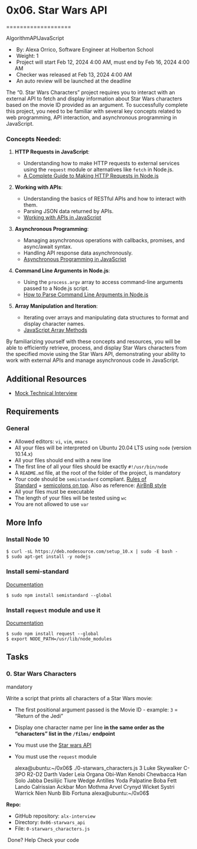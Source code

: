 # 0x06. Star Wars API  
===================

AlgorithmAPIJavaScript

*    By: Alexa Orrico, Software Engineer at Holberton School
*    Weight: 1
*    Project will start Feb 12, 2024 4:00 AM, must end by Feb 16, 2024 4:00 AM
*    Checker was released at Feb 13, 2024 4:00 AM
*    An auto review will be launched at the deadline

The “0. Star Wars Characters” project requires you to interact with an external API to fetch and display information about Star Wars characters based on the movie ID provided as an argument. To successfully complete this project, you need to be familiar with several key concepts related to web programming, API interaction, and asynchronous programming in JavaScript.

### Concepts Needed:

1.  **HTTP Requests in JavaScript**:
    
    *   Understanding how to make HTTP requests to external services using the `request` module or alternatives like `fetch` in Node.js.
    *   [A Complete Guide to Making HTTP Requests in Node.js](https://intranet.alxswe.com/rltoken/iRse23lnV4gAsD9JJTJMMQ "A Complete Guide to Making HTTP Requests in Node.js")
2.  **Working with APIs**:
    
    *   Understanding the basics of RESTful APIs and how to interact with them.
    *   Parsing JSON data returned by APIs.
    *   [Working with APIs in JavaScript](https://intranet.alxswe.com/rltoken/KyGS_uB68mLaP5irrH8JVA "Working with APIs in JavaScript")
3.  **Asynchronous Programming**:
    
    *   Managing asynchronous operations with callbacks, promises, and async/await syntax.
    *   Handling API response data asynchronously.
    *   [Asynchronous Programming in JavaScript](https://intranet.alxswe.com/rltoken/tdKMGJrRstCkXSReNfRFpQ "Asynchronous Programming in JavaScript")
4.  **Command Line Arguments in Node.js**:
    
    *   Using the `process.argv` array to access command-line arguments passed to a Node.js script.
    *   [How to Parse Command Line Arguments in Node.js](https://intranet.alxswe.com/rltoken/oWBOWJZLF_D9GfOydPz6Kg "How to Parse Command Line Arguments in Node.js")
5.  **Array Manipulation and Iteration**:
    
    *   Iterating over arrays and manipulating data structures to format and display character names.
    *   [JavaScript Array Methods](https://intranet.alxswe.com/rltoken/8zdG036OYYvVco_AZTExoA "JavaScript Array Methods")

By familiarizing yourself with these concepts and resources, you will be able to efficiently retrieve, process, and display Star Wars characters from the specified movie using the Star Wars API, demonstrating your ability to work with external APIs and manage asynchronous code in JavaScript.

Additional Resources
--------------------

*   [Mock Technical Interview](https://intranet.alxswe.com/rltoken/du6hlPQm6qi4A7eEursNhQ "Mock Technical Interview")

Requirements
------------

### General

*   Allowed editors: `vi`, `vim`, `emacs`
*   All your files will be interpreted on Ubuntu 20.04 LTS using `node` (version 10.14.x)
*   All your files should end with a new line
*   The first line of all your files should be exactly `#!/usr/bin/node`
*   A `README.md` file, at the root of the folder of the project, is mandatory
*   Your code should be `semistandard` compliant. [Rules of Standard](https://intranet.alxswe.com/rltoken/9P3gH5mVdJCEKL87E-IMaA "Rules of Standard") + [semicolons on top](https://intranet.alxswe.com/rltoken/WjMvQfBMKBdsNUuHyg55Dw "semicolons on top"). Also as reference: [AirBnB style](https://intranet.alxswe.com/rltoken/Xp81RT-Sfi7uE_kNCSXunw "AirBnB style")
*   All your files must be executable
*   The length of your files will be tested using `wc`
*   You are not allowed to use `var`

More Info
---------

### Install Node 10

    $ curl -sL https://deb.nodesource.com/setup_10.x | sudo -E bash -
    $ sudo apt-get install -y nodejs
    

### Install semi-standard

[Documentation](https://intranet.alxswe.com/rltoken/WjMvQfBMKBdsNUuHyg55Dw "Documentation")

    $ sudo npm install semistandard --global
    

### Install `request` module and use it

[Documentation](https://intranet.alxswe.com/rltoken/BWz2gc45S-nZaxEY6GA6Zw "Documentation")

    $ sudo npm install request --global
    $ export NODE_PATH=/usr/lib/node_modules
    

Tasks
-----

### 0\. Star Wars Characters

mandatory

Write a script that prints all characters of a Star Wars movie:

*   The first positional argument passed is the Movie ID - example: `3` \= “Return of the Jedi”
*   Display one character name per line **in the same order as the “characters” list in the `/films/` endpoint**
*   You must use the [Star wars API](https://intranet.alxswe.com/rltoken/gh_NaSUk9QlXHVoACFU-tg "Star wars API")
*   You must use the `request` module

    alexa@ubuntu:~/0x06$ ./0-starwars_characters.js 3
    Luke Skywalker
    C-3PO
    R2-D2
    Darth Vader
    Leia Organa
    Obi-Wan Kenobi
    Chewbacca
    Han Solo
    Jabba Desilijic Tiure
    Wedge Antilles
    Yoda
    Palpatine
    Boba Fett
    Lando Calrissian
    Ackbar
    Mon Mothma
    Arvel Crynyd
    Wicket Systri Warrick
    Nien Nunb
    Bib Fortuna
    alexa@ubuntu:~/0x06$ 
    

**Repo:**

*   GitHub repository: `alx-interview`
*   Directory: `0x06-starwars_api`
*   File: `0-starwars_characters.js`

 Done? Help Check your code